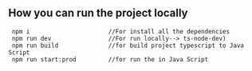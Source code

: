 ## How you can run the project locally



```tsx
 npm i                      //For install all the dependencies
 npm run dev                //For run locally--> ts-node-dev)
 npm run build              //for build project typescript to Java Script
 npm run start:prod         //for run the in Java Script
```
